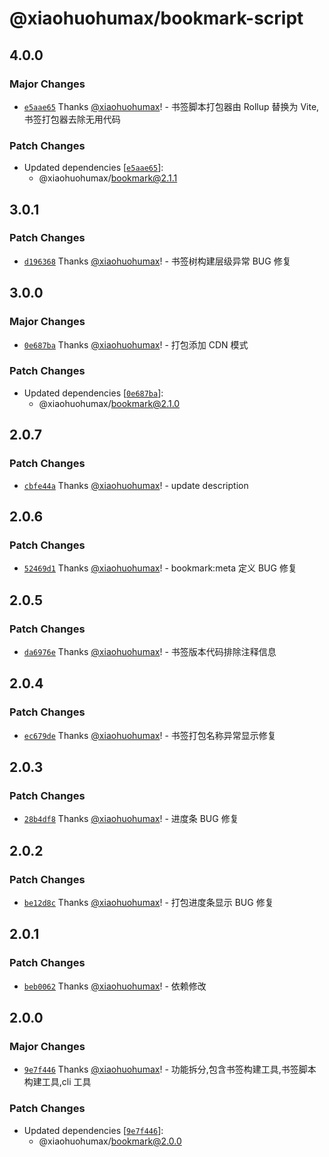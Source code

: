 # @xiaohuohumax/bookmark-script

## 4.0.0

### Major Changes

- [`e5aae65`](https://github.com/xiaohuohumax/bookmark-script-builder/commit/e5aae65c25bdee02e8ba519fb3710fde69602f24) Thanks [@xiaohuohumax](https://github.com/xiaohuohumax)! - 书签脚本打包器由 Rollup 替换为 Vite, 书签打包器去除无用代码

### Patch Changes

- Updated dependencies [[`e5aae65`](https://github.com/xiaohuohumax/bookmark-script-builder/commit/e5aae65c25bdee02e8ba519fb3710fde69602f24)]:
  - @xiaohuohumax/bookmark@2.1.1

## 3.0.1

### Patch Changes

- [`d196368`](https://github.com/xiaohuohumax/bookmark-script-builder/commit/d1963689230778c88894200de42514a2ce7472a9) Thanks [@xiaohuohumax](https://github.com/xiaohuohumax)! - 书签树构建层级异常 BUG 修复

## 3.0.0

### Major Changes

- [`0e687ba`](https://github.com/xiaohuohumax/bookmark-script-builder/commit/0e687bab07d065a4888ed35c2daf4e31135a3ec2) Thanks [@xiaohuohumax](https://github.com/xiaohuohumax)! - 打包添加 CDN 模式

### Patch Changes

- Updated dependencies [[`0e687ba`](https://github.com/xiaohuohumax/bookmark-script-builder/commit/0e687bab07d065a4888ed35c2daf4e31135a3ec2)]:
  - @xiaohuohumax/bookmark@2.1.0

## 2.0.7

### Patch Changes

- [`cbfe44a`](https://github.com/xiaohuohumax/bookmark-script-builder/commit/cbfe44acbcd8a3f11842755221f37170f812b53f) Thanks [@xiaohuohumax](https://github.com/xiaohuohumax)! - update description

## 2.0.6

### Patch Changes

- [`52469d1`](https://github.com/xiaohuohumax/bookmark-script-builder/commit/52469d1082658089f5a72367392a7e35b8da52a9) Thanks [@xiaohuohumax](https://github.com/xiaohuohumax)! - bookmark:meta 定义 BUG 修复

## 2.0.5

### Patch Changes

- [`da6976e`](https://github.com/xiaohuohumax/bookmark-script-builder/commit/da6976e7284fbbc62b4e2d26901642b076185792) Thanks [@xiaohuohumax](https://github.com/xiaohuohumax)! - 书签版本代码排除注释信息

## 2.0.4

### Patch Changes

- [`ec679de`](https://github.com/xiaohuohumax/bookmark-script-builder/commit/ec679de53c0f0faf371460050de5a4ed74da0948) Thanks [@xiaohuohumax](https://github.com/xiaohuohumax)! - 书签打包名称异常显示修复

## 2.0.3

### Patch Changes

- [`28b4df8`](https://github.com/xiaohuohumax/bookmark-script-builder/commit/28b4df8d44c818bcb2ba95bb26db380ec7d2164c) Thanks [@xiaohuohumax](https://github.com/xiaohuohumax)! - 进度条 BUG 修复

## 2.0.2

### Patch Changes

- [`be12d8c`](https://github.com/xiaohuohumax/bookmark-script-builder/commit/be12d8c11968d5762ddf9b006d3caf4f556a7d0f) Thanks [@xiaohuohumax](https://github.com/xiaohuohumax)! - 打包进度条显示 BUG 修复

## 2.0.1

### Patch Changes

- [`beb0062`](https://github.com/xiaohuohumax/bookmark-script-builder/commit/beb0062c7674cb753b6bbe3e248a54d4dd792e6f) Thanks [@xiaohuohumax](https://github.com/xiaohuohumax)! - 依赖修改

## 2.0.0

### Major Changes

- [`9e7f446`](https://github.com/xiaohuohumax/bookmark-script-builder/commit/9e7f4462cc97eca0346c1be01659912e7d8de0f9) Thanks [@xiaohuohumax](https://github.com/xiaohuohumax)! - 功能拆分,包含书签构建工具,书签脚本构建工具,cli 工具

### Patch Changes

- Updated dependencies [[`9e7f446`](https://github.com/xiaohuohumax/bookmark-script-builder/commit/9e7f4462cc97eca0346c1be01659912e7d8de0f9)]:
  - @xiaohuohumax/bookmark@2.0.0
